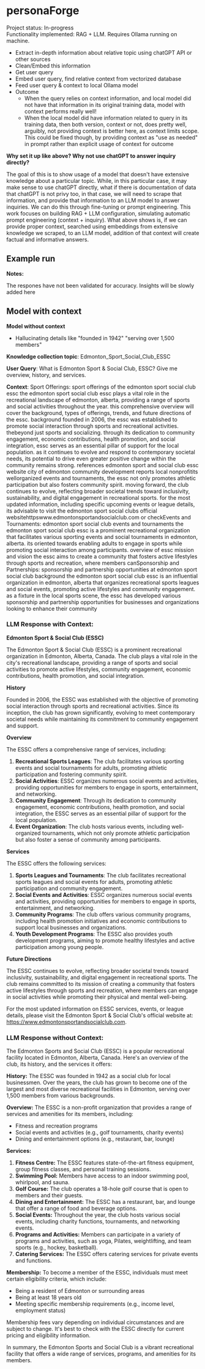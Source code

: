 # personaForge

Project status: In-progress  
Functionality implemented: RAG + LLM. Requires Ollama running on machine. 
- Extract in-depth information about relative topic using chatGPT API or other sources
- Clean/Embed this information
- Get user query
- Embed user query, find relative context from vectorized database
- Feed user query & context to local Ollama model
- Outcome
    + When the query relies on context information, and local model did not have that information in its original training data, model with context performs really well!
    + When the local model did have information related to query in its training data, then both version, context or not, does pretty well, arguibly, not providing context is better here, as context limits scope. This could be fixed though, by providing context as "use as needed" in prompt rather than explicit usage of context for outcome

**Why set it up like above? Why not use chatGPT to answer inquiry directly?**

The goal of this is to show usage of a model that doesn't have extensive knowledge about a particular topic. While, in this particular case, it may make sense to use chatGPT directly, what if there is documentation of data that chatGPT is not privy too, in that case, we will need to scrape that information, and provide that information to an LLM model to answer inquiries. We can do this through fine-tuning or prompt engineering. This work focuses on building RAG + LLM configuration, simulating automatic prompt engineering (context + inquiry). 
What above shows is, if we can provide proper context, searched using embeddings from extensive knowledge we scraped, to an LLM model, addition of that context will create factual and informative answers.

## Example run
**Notes:**  

The respones have not been validated for accuracy. Insights will be slowly added here

**Model with context**
- 
**Model without context**
- Hallucinating details like "founded in 1942" "serving over 1,500 members"

**Knowledge collection topic**: Edmonton_Sport_Social_Club_ESSC

**User Query**: What is Edmonton Sport & Social Club, ESSC? Give me overview, history, and services.

**Context**: Sport Offerings: sport offerings of the edmonton sport social club essc the
edmonton sport social club essc plays a vital role in the recreational landscape
of edmonton, alberta, providing a range of sports and social activities
throughout the year. this comprehensive overview will cover the background,
types of offerings, trends, and future directions of the essc. background
founded in 2006, the essc was established to promote social interaction through
sports and recreational activities. thebeyond just sports and socializing.
through its dedication to community engagement, economic contributions, health
promotion, and social integration, essc serves as an essential pillar of support
for the local population. as it continues to evolve and respond to contemporary
societal needs, its potential to drive even greater positive change within the
community remains strong. references edmonton sport and social club essc website
city of edmonton community development reports local nonprofitits wellorganized
events and tournaments, the essc not only promotes athletic participation but
also fosters community spirit. moving forward, the club continues to evolve,
reflecting broader societal trends toward inclusivity, sustainability, and
digital engagement in recreational sports. for the most updated information,
including specific upcoming events or league details, its advisable to visit the
edmonton sport social clubs official
websitehttpswww.edmontonsportandsocialclub.com or checkEvents and Tournaments:
edmonton sport social club events and tournaments the edmonton sport social club
essc is a prominent recreational organization that facilitates various sporting
events and social tournaments in edmonton, alberta. its oriented towards
enabling adults to engage in sports while promoting social interaction among
participants. overview of essc mission and vision the essc aims to create a
community that fosters active lifestyles through sports and recreation, where
members canSponsorship and Partnerships: sponsorship and partnership
opportunities at edmonton sport social club background the edmonton sport social
club essc is an influential organization in edmonton, alberta that organizes
recreational sports leagues and social events, promoting active lifestyles and
community engagement. as a fixture in the local sports scene, the essc has
developed various sponsorship and partnership opportunities for businesses and
organizations looking to enhance their community

### LLM Response with Context:
 **Edmonton Sport & Social Club (ESSC)**

The Edmonton Sport & Social Club (ESSC) is a prominent recreational organization in Edmonton, Alberta, Canada. The club plays a vital role in the city's recreational landscape, providing a range of sports and social activities to promote active lifestyles, community engagement, economic contributions, health promotion, and social integration.

**History**

Founded in 2006, the ESSC was established with the objective of promoting social interaction through sports and recreational activities. Since its inception, the club has grown significantly, evolving to meet contemporary societal needs while maintaining its commitment to community engagement and support.

**Overview**

The ESSC offers a comprehensive range of services, including:

1. **Recreational Sports Leagues**: The club facilitates various sporting events and social tournaments for adults, promoting athletic participation and fostering community spirit.
2. **Social Activities**: ESSC organizes numerous social events and activities, providing opportunities for members to engage in sports, entertainment, and networking.
3. **Community Engagement**: Through its dedication to community engagement, economic contributions, health promotion, and social integration, the ESSC serves as an essential pillar of support for the local population.
4. **Event Organization**: The club hosts various events, including well-organized tournaments, which not only promote athletic participation but also foster a sense of community among participants.

**Services**

The ESSC offers the following services:

1. **Sports Leagues and Tournaments**: The club facilitates recreational sports leagues and social events for adults, promoting athletic participation and community engagement.
2. **Social Events and Activities**: ESSC organizes numerous social events and activities, providing opportunities for members to engage in sports, entertainment, and networking.
3. **Community Programs**: The club offers various community programs, including health promotion initiatives and economic contributions to support local businesses and organizations.
4. **Youth Development Programs**: The ESSC also provides youth development programs, aiming to promote healthy lifestyles and active participation among young people.

**Future Directions**

The ESSC continues to evolve, reflecting broader societal trends toward inclusivity, sustainability, and digital engagement in recreational sports. The club remains committed to its mission of creating a community that fosters active lifestyles through sports and recreation, where members can engage in social activities while promoting their physical and mental well-being.

For the most updated information on ESSC services, events, or league details, please visit the Edmonton Sport & Social Club's official website at: https://www.edmontonsportandsocialclub.com.


### LLM Response without Context:
 The Edmonton Sports and Social Club (ESSC) is a popular recreational facility located in Edmonton, Alberta, Canada. Here's an overview of the club, its history, and the services it offers:

**History:**
The ESSC was founded in 1942 as a social club for local businessmen. Over the years, the club has grown to become one of the largest and most diverse recreational facilities in Edmonton, serving over 1,500 members from various backgrounds.

**Overview:**
The ESSC is a non-profit organization that provides a range of services and amenities for its members, including:

* Fitness and recreation programs
* Social events and activities (e.g., golf tournaments, charity events)
* Dining and entertainment options (e.g., restaurant, bar, lounge)

**Services:**

1. **Fitness Centre:** The ESSC features state-of-the-art fitness equipment, group fitness classes, and personal training sessions.
2. **Swimming Pool:** Members have access to an indoor swimming pool, whirlpool, and sauna.
3. **Golf Course:** The club operates a 18-hole golf course that is open to members and their guests.
4. **Dining and Entertainment:** The ESSC has a restaurant, bar, and lounge that offer a range of food and beverage options.
5. **Social Events:** Throughout the year, the club hosts various social events, including charity functions, tournaments, and networking events.
6. **Programs and Activities:** Members can participate in a variety of programs and activities, such as yoga, Pilates, weightlifting, and team sports (e.g., hockey, basketball).
7. **Catering Services:** The ESSC offers catering services for private events and functions.

**Membership:**
To become a member of the ESSC, individuals must meet certain eligibility criteria, which include:

* Being a resident of Edmonton or surrounding areas
* Being at least 18 years old
* Meeting specific membership requirements (e.g., income level, employment status)

Membership fees vary depending on individual circumstances and are subject to change. It's best to check with the ESSC directly for current pricing and eligibility information.

In summary, the Edmonton Sports and Social Club is a vibrant recreational facility that offers a wide range of services, programs, and amenities for its members.